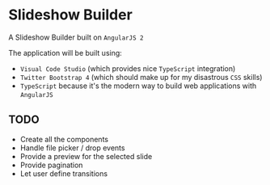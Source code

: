 # Slideshow Builder
A Slideshow Builder built on `AngularJS 2`

The application will be built using:
- `Visual Code Studio` (which provides nice `TypeScript` integration)
- `Twitter Bootstrap 4` (which should make up for my disastrous `CSS` skills)
- `TypeScript` because it's the modern way to build web applications with `AngularJS`

## TODO

- Create all the components
- Handle file picker / drop events
- Provide a preview for the selected slide
- Provide pagination
- Let user define transitions